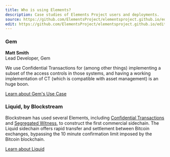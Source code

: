 ```yaml
---
title: Who is using Elements?
description: Case studies of Elements Project users and deployments.
source: https://github.com/ElementsProject/elementsproject.github.io/edit/hexo/source/case-studies/index.md
edit: https://github.com/ElementsProject/elementsproject.github.io/edit/hexo/source/case-studies/index.md
---
```


### Gem
<div class="ui icon message">
  <i class="icon quote left"></i>
  <div class="content">
    <div class="ui comments">
      <div class="comment">
        <div class="content">
          <strong class="author">Matt Smith</strong>
          <div class="metadata">Lead Developer, Gem</div>
          <div class="text">
            <p>We use Confidential Transactions for (among other things)
            implementing a subset of the access controls in those systems, and
            having a working implementation of CT (which is compatible with asset
            management) is an huge boon.</p>
          </div>
        </div>
      </div>
    </div>
  </div>
</div>

<a href="/case-studies/gem.html" class="ui huge right floated primary button">Learn about Gem's Use Case<i class="ui icon chevron right"></i></a>

<div style="clear: both;"></div>

### Liquid, by Blockstream
Blockstream has used several Elements, including [Confidential Transactions](/elements/confidential-transactions) and [Segregated Witness](/elements/segregated-witness), to construct the first commercial sidechain.  The Liquid sidechain offers rapid transfer and settlement between Bitcoin exchanges, bypassing the 10 minute confirmation limit imposed by the Bitcoin blockchain.

<a href="/sidechains/liquid" class="ui button huge primary">Learn about Liquid<i class="ui icon chevron right"></i></a>


<!-- ### Rootstock

### Gem -->
